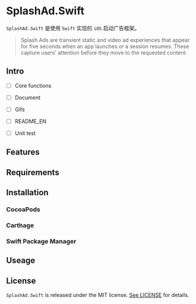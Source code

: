 

# SplashAd.Swift

`SplashAd.Swift` 是使用 `Swift` 实现的 `iOS` 启动广告框架。

> Splash Ads are transient static and video ad experiences that appear for five seconds when an app launches or a session resumes. These capture users' attention before they move to the requested content.
  
## Intro
  
* [ ] Core functions

* [ ] Document

* [ ] Gifs

* [ ] README_EN
    
* [ ] Unit test


## Features

## Requirements

## Installation

### CocoaPods

### Carthage

### Swift Package Manager

## Useage

## License

`SplashAd.Swift` is released under the MIT license. [See LICENSE](./LICENSE) for details.
